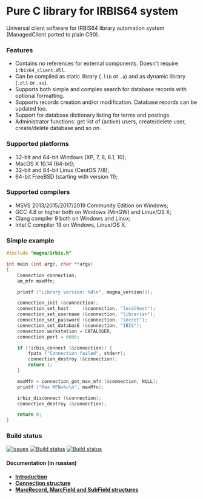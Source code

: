 # Pure C library for IRBIS64 system

Universal client software for IRBIS64 library automation system (ManagedClient ported to plain C90). 

### Features

* Contains no references for external components. Doesn't require `irbis64_client.dll`.
* Can be compiled as static library (`.lib` or `.a`) and as dynamic library (`.dll` or `.so`).
* Supports both simple and complex search for database records with optional formatting.
* Supports records creation and/or modification. Database records can be updated too. 
* Support for database dictionary listing for terms and postings. 
* Administrator functions: get list of (active) users, create/delete user, create/delete database and so on. 

### Supported platforms

* 32-bit and 64-bit Windows (XP, 7, 8, 8.1, 10);
* MacOS X 10.14 (64-bit);
* 32-bit and 64-bit Linux (CentOS 7/8);
* 64-bit FreeBSD (starting with version 11);

### Supported compilers

* MSVS 2013/2015/2017/2019 Community Edition on Windows;
* GCC 4.8 or higher both on Windows (MinGW) and Linux/OS X;
* Clang compiler 9 both on Windows and Linux;
* Intel C compiler 19 on Windows, Linux/OS X.

### Simple example

```c
#include "magna/irbis.h"

int main (int argc, char **argv)
{
    Connection connection;
    am_mfn maxMfn;

    printf ("Library version: %d\n", magna_version());

    connection_init (&connection);
    connection_set_host     (&connection, "localhost");
    connection_set_username (&connection, "librarian");
    connection_set_password (&connection, "secret");
    connection_set_databasE (&connection, "IBIS");
    connection.workstation = CATALOGER;
    connection.port = 6666;

    if (!irbis_connect (&connection)) {
        fputs ("Connection failed", stderr);
        connection_destroy (&connection);
        return 1;
    }

    maxMfn = connection_get_max_mfn (&connection, NULL);
    printf ("Max MFN=%u\n", maxMfn);

    irbis_disconnect (&connection);
    connection_destroy (&connection);

    return 0;
}
```

### Build status

[![Issues](https://img.shields.io/github/issues/amironov73/PlainIrbis.svg)](https://github.com/amironov73/PlainIrbis/issues)
[![Build status](https://img.shields.io/appveyor/ci/AlexeyMironov/plainirbis.svg)](https://ci.appveyor.com/project/AlexeyMironov/plainirbis/)
[![Build status](https://api.travis-ci.org/amironov73/PlainIrbis.svg)](https://travis-ci.org/amironov73/PlainIrbis/)

#### Documentation (in russian)

* [**Introduction**](docs/chapter1.md)
* [**Connection structure**](docs/chapter2.md)
* [**MarcRecord, MarcField and SubField structures**](docs/chapter3.md)
